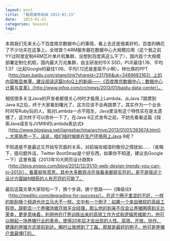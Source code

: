 ```yaml
---
layout: post
title:  "每周推荐阅读 2013-01-21"
date:   2013-01-21
categories: Season1
tags:   
---
```


本周我们先来关心下百度南京数据中心的事情，看上去还是很美好的，百度的确花了不少功夫在这事上。全球首个ARM服务器在数据中心大规模应用（这个我之前YY过阿里定制ARM芯片单片机集群，没想到百度真这么干了），国内首个大规模部署定制化机柜，国内最大万兆集群，自主研发的牛X SSD，PUE最佳1.18、平均1.37（比起Google的最佳1.06、平均1.12还是差距不小啊）。林仕鼎的PPT（http://pan.baidu.com/share/link?shareid=231766&uk=3489683163）上的内容略显单薄，建议阅读这篇InfoQ上的新闻——《百度南京数据中心：数据中心计算与变革》（http://www.infoq.com/cn/news/2013/01/baidu-data-center）。

相信很多关注Java的开发者都很关心何时才能用上Lambda，从Java 7跳票到Java 8之后，终于大家看到曙光了，这次应该不会再跳票了。其实作为一个业余时间写Ruby玩的人，我对Lambda一点不陌生，Java里没有这个特性实在是太遗憾了，这次终于可以弥补一下了。在Java 8正式发布之前，不妨先看看这篇《探索Java语言与JVM中的Lambda表达式》（http://www.blogjava.net/jiangshachina/archive/2013/01/01/393674.html），大家熟悉一下。话说，咱们啥时候能在生产环境用上Java 8呢？

不知道是不是最近又开始写页面的关系，对前端攻城湿的敬仰之情犹如……（省略下，插句题外话，Twitter BootStrap是个好东西，如果你不知道，建议去Google一下）这里有篇《2013年10大网页设计趋势》（http://blog.enqoo.com/blog/2012/12/31/10-web-design-trends-you-can-in-2013/），看着挺有意思，其中大多数观点在我看来都挺实在的，是不是我这个设计方面缺N根筋的人有开窍的可能了。

最后这篇文章大家轻松一下，换个步调，换个思路——《降级论》（http://meditic.com/degrading-for-success/）。在这个圈子里混的不好，一样的能耐换个频道也许立马大不一样。文中有一个例子：如果一个来自微软的高级工程师，辞职去一个养猪场做开放平台经理，那么他的到来不仅会让养猪圈感到无比荣幸，更是意味着，利用他在IT界训练出来的高效工作方式和逻辑思维能力，他可以掀起一场养猪行业的革命，使得20年后才会出现的人性、高效、开放、协作、健康的养殖方式提前到达。瞬时让我想到了丁磊，那就是最好的例子，他可是养猪户里最懂IT的。

